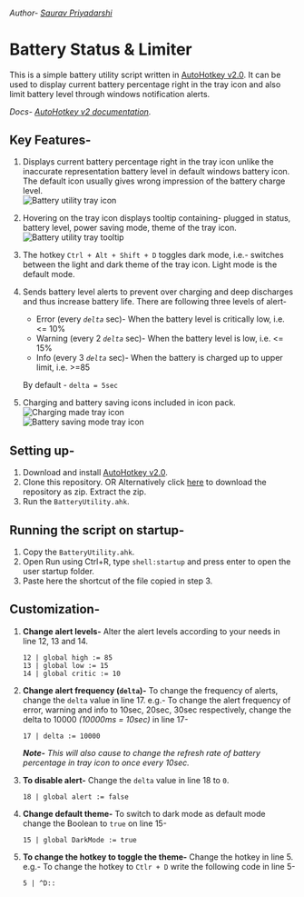 ###### *Author- [Saurav Priyadarshi](https://github.com/psaurav1290/)*
# Battery Status & Limiter
This is a simple battery utility script written in [AutoHotkey v2.0](https://www.autohotkey.com/). It can be used to display current battery percentage right in the tray icon and also limit battery level through windows notification alerts.

_Docs- [AutoHotkey v2 documentation](https://www.autohotkey.com/docs/v2/)._

## Key Features-
1. Displays current battery percentage right in the tray icon unlike the inaccurate representation battery level in default windows battery icon. The default icon usually gives wrong impression of the battery charge level.  
	![Battery utility tray icon](https://raw.githubusercontent.com/psaurav1290/battery-status-and-limiter/main/screenshots/tray.png)
2. Hovering on the tray icon displays tooltip containing- plugged in status, battery level, power saving mode, theme of the tray icon.  
	![Battery utility tray tooltip](https://raw.githubusercontent.com/psaurav1290/battery-status-and-limiter/main/screenshots/tray-tooltip.png)
3. The hotkey `Ctrl + Alt + Shift + D` toggles dark mode, i.e.- switches between the light and dark theme of the tray icon. Light mode is the default mode.
4. Sends battery level alerts to prevent over charging and deep discharges and thus increase battery life. There are following three levels of alert-
	- Error (every *`delta`* sec)- When the battery level is critically low, i.e. <= 10%
	- Warning (every 2 *`delta`* sec)- When the battery level is low, i.e. <= 15%
	- Info (every 3 *`delta`* sec)- When the battery is charged up to upper limit, i.e. >=85
	
	By default - `delta = 5sec`
5. Charging and battery saving icons included in icon pack.  
	![Charging made tray icon](https://raw.githubusercontent.com/psaurav1290/battery-status-and-limiter/main/screenshots/charging-mode.png)  
	![Battery saving mode tray icon](https://raw.githubusercontent.com/psaurav1290/battery-status-and-limiter/main/screenshots/eco-mode.png)  

## Setting up-
1. Download and install [AutoHotkey v2.0](https://www.autohotkey.com/).
2. Clone this repository.
	OR
	Alternatively click [here](https://github.com/psaurav1290/battery-status-and-limiter/archive/refs/heads/main.zip) to download the repository as zip. Extract the zip.
3. Run the `BatteryUtility.ahk`.

## Running the script on startup-
1. Copy the `BatteryUtility.ahk`.
2. Open Run using Ctrl+R, type `shell:startup` and press enter to open the user startup folder.
3. Paste here the shortcut of the file copied in step 3.

## Customization-
1.  **Change alert levels-**
	Alter the alert levels according to your needs in line 12, 13 and 14.
	```
	12 | global high := 85
	13 | global low := 15
	14 | global critic := 10
	```

2. **Change alert frequency (`delta`)-**
	To change the frequency of alerts, change the `delta` value in line 17.
	e.g.-
	To change the alert frequency of error, warning and info to 10sec, 20sec, 30sec respectively, change the delta to 10000 *(10000ms = 10sec)* in line 17-
	```
	17 | delta := 10000
	```
	
	***Note-** This will also cause to change the refresh rate of battery percentage in tray icon to once every 10sec.*

3. **To disable  alert-**
	Change the `delta` value in line 18 to `0`.
	```
	18 | global alert := false
	```

4. **Change default theme-**
	To switch to dark mode as default mode change the Boolean to `true` on line 15-
	```
	15 | global DarkMode := true
	```

5. **To change the hotkey to toggle the theme-**
	Change the hotkey in line 5.
	e.g.- To change the hotkey to `Ctlr + D` write the following code in line 5-
	```
	5 | ^D::
	```
